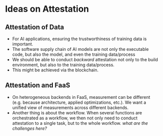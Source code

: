 # Ideas on Attestation

## Attestation of Data

- For AI applications, ensuring the trustworthiness of training data is important.
- The software supply chain of AI models are not only the executable code, but also the model, and even the training data/process
- We should be able to conduct *backward* attestation not only to the build environment, but also to the training data/process.
- This might be achieved via the blockchain.

## Attestation and FaaS

- On heterogeneous backends in FaaS, measurement can be different (e.g. because architecture, applied optimizations, etc.). We want a unified view of measurements across different backends.
- Another thing is about the workflow. When several functions are orchestrated as a workflow, we then not only need to conduct attestation to a single task, but to the whole workflow. *what are the challenges here?*

